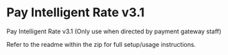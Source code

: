 # Pay Intelligent Rate v3.1
Pay Intelligent Rate v3.1
(Only use when directed by payment gateway staff)

Refer to the readme within the zip for full setup/usage instructions.

